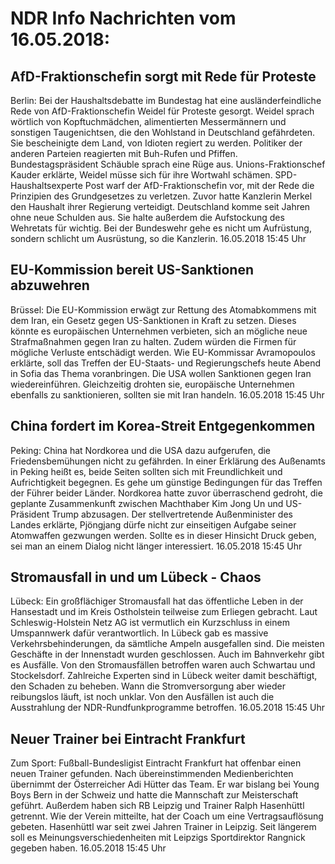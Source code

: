 # NDR Info Nachrichten vom 16.05.2018:


## AfD-Fraktionschefin sorgt mit Rede für Proteste
Berlin: Bei der Haushaltsdebatte im Bundestag hat eine ausländerfeindliche Rede von AfD-Fraktionschefin Weidel für Proteste gesorgt. Weidel sprach wörtlich von Kopftuchmädchen, alimentierten Messermännern und sonstigen Taugenichtsen, die den Wohlstand in Deutschland gefährdeten. Sie bescheinigte dem Land, von Idioten regiert zu werden. Politiker der anderen Parteien reagierten mit Buh-Rufen und Pfiffen. Bundestagspräsident Schäuble sprach eine Rüge aus. Unions-Fraktionschef Kauder erklärte, Weidel müsse sich für ihre Wortwahl schämen. SPD-Haushaltsexperte Post warf der AfD-Fraktionschefin vor, mit der Rede die Prinzipien des Grundgesetzes zu verletzen. Zuvor hatte Kanzlerin Merkel den Haushalt ihrer Regierung verteidigt. Deutschland komme seit Jahren ohne neue Schulden aus. Sie halte außerdem die Aufstockung des Wehretats für wichtig. Bei der Bundeswehr gehe es nicht um Aufrüstung, sondern schlicht um Ausrüstung, so die Kanzlerin. 16.05.2018 15:45 Uhr 

## EU-Kommission bereit US-Sanktionen abzuwehren
Brüssel: Die EU-Kommission erwägt zur Rettung des Atomabkommens mit dem Iran, ein Gesetz gegen US-Sanktionen in Kraft zu setzen. Dieses könnte es europäischen Unternehmen verbieten, sich an mögliche neue Strafmaßnahmen gegen Iran zu halten. Zudem würden die Firmen für mögliche Verluste entschädigt werden. Wie EU-Kommissar Avramopoulos erklärte, soll das Treffen der EU-Staats- und Regierungschefs heute Abend in Sofia das Thema voranbringen. Die USA wollen Sanktionen gegen Iran wiedereinführen. Gleichzeitig drohten sie, europäische Unternehmen ebenfalls zu sanktionieren, sollten sie mit Iran handeln. 16.05.2018 15:45 Uhr 

## China fordert im Korea-Streit Entgegenkommen
Peking:	China hat Nordkorea und die USA dazu aufgerufen, die Friedensbemühungen nicht zu gefährden. In einer Erklärung des Außenamts in Peking heißt es, beide Seiten sollten sich mit Freundlichkeit und Aufrichtigkeit begegnen. Es gehe um günstige Bedingungen für das Treffen der Führer beider Länder. Nordkorea hatte zuvor überraschend gedroht, die geplante Zusammenkunft zwischen Machthaber Kim Jong Un und US-Präsident Trump abzusagen. Der stellvertretende Außenminister des Landes erklärte, Pjöngjang dürfe nicht zur einseitigen Aufgabe seiner Atomwaffen gezwungen werden. Sollte es in dieser Hinsicht Druck geben, sei man an einem Dialog nicht länger interessiert. 16.05.2018 15:45 Uhr 

## Stromausfall in und um Lübeck - Chaos
Lübeck:	Ein großflächiger Stromausfall hat das öffentliche Leben in der Hansestadt und im Kreis Ostholstein teilweise zum Erliegen gebracht. Laut Schleswig-Holstein Netz AG ist vermutlich ein Kurzschluss in einem Umspannwerk dafür verantwortlich. In Lübeck gab es massive Verkehrsbehinderungen, da sämtliche Ampeln ausgefallen sind. Die meisten Geschäfte in der Innenstadt wurden geschlossen. Auch im Bahnverkehr gibt es Ausfälle. Von den Stromausfällen betroffen waren auch Schwartau und Stockelsdorf. Zahlreiche Experten sind in Lübeck weiter damit beschäftigt, den Schaden zu beheben. Wann die Stromversorgung aber wieder reibungslos läuft, ist noch unklar. Von den Ausfällen ist auch die Ausstrahlung der NDR-Rundfunkprogramme betroffen. 16.05.2018 15:45 Uhr 

## Neuer Trainer bei Eintracht Frankfurt
Zum Sport:	Fußball-Bundesligist Eintracht Frankfurt hat offenbar einen neuen Trainer gefunden. Nach übereinstimmenden Medienberichten übernimmt der Österreicher Adi Hütter das Team. Er war bislang bei Young Boys Bern in der Schweiz und hatte die Mannschaft zur Meisterschaft geführt. Außerdem haben sich RB Leipzig und Trainer Ralph Hasenhüttl getrennt. Wie der Verein mitteilte, hat der Coach um eine Vertragsauflösung gebeten. Hasenhüttl war seit zwei Jahren Trainer in Leipzig. Seit längerem soll es Meinungsverschiedenheiten mit Leipzigs Sportdirektor Rangnick gegeben haben. 16.05.2018 15:45 Uhr 
